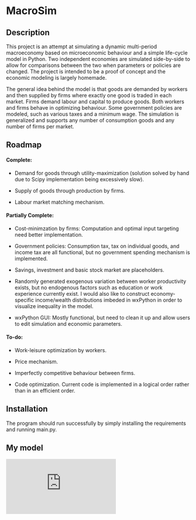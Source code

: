 # MacroSim

## Description

This project is an attempt at simulating a dynamic multi-period macroeconomy based on microeconomic behaviour and a simple life-cycle model in Python. Two independent economies are simulated side-by-side to allow for comparisons between the two when parameters or policies are changed. The project is intended to be a proof of concept and the economic modeling is largely homemade.

The general idea behind the model is that goods are demanded by workers and then supplied by firms where exactly one good is traded in each market. Firms demand labour and capital to produce goods. Both workers and firms behave in optimizing behaviour. Some government policies are modeled, such as various taxes and a minimum wage. The simulation is generalized and supports any number of consumption goods and any number of firms per market. 

## Roadmap

#### Complete:

- Demand for goods through utility-maximization (solution solved by hand due to Scipy implementation being excessively slow).

- Supply of goods through production by firms.

- Labour market matching mechanism.

#### Partially Complete:

- Cost-minimzation by firms: Computation and optimal input targeting need better implementation.

- Government policies: Consumption tax, tax on individual goods, and income tax are all functional, but no government spending mechanism is implemented.

- Savings, investment and basic stock market are placeholders.

- Randomly generated exogenous variation between worker productivity exists, but no endogenous factors such as education or work experience currently exist. I would also like to construct economy-specific income/wealth distributions imbeded in wxPython in order to visualize inequality in the model.

- wxPython GUI: Mostly functional, but need to clean it up and allow users to edit simulation and economic parameters.

#### To-do:

- Work-leisure optimization by workers.

- Price mechanism.

- Imperfectly competitive behaviour between firms.

- Code optimization. Current code is implemented in a logical order rather than in an efficient order.

## Installation

The program should run successfully by simply installing the requirements and running main.py.

## My model

![equation](https://latex.codecogs.com/png.latex?L%20%3D%20%5Cprod_%7Bj%3D1%7D%5E%7Bn%7Dx_j%5Ea%5Ej%20&plus;%20%5Clambda%20%28I%20-%20%5Csum_%7Bj%3D1%7D%5E%7Bn%7Dp_ix_i%29)
